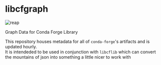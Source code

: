 # libcfgraph
![reap](https://github.com/regro/libcfgraph/workflows/reap/badge.svg)

Graph Data for Conda Forge Library

This repository houses metadata for all of `conda-forge`'s artifacts and is updated hourly.  
It is intendeded to be used in conjunction with `libcflib` which can convert the mountains 
of json into something a little nicer to work with
